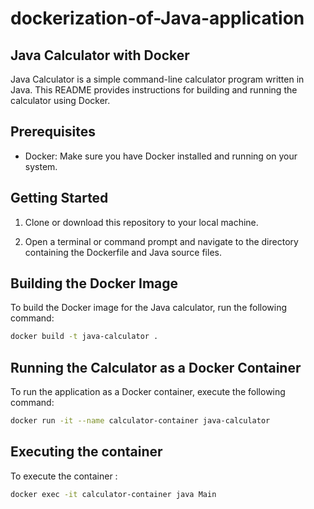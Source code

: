 # dockerization-of-Java-application

## Java Calculator with Docker

Java Calculator is a simple command-line calculator program written in Java. This README provides instructions for building and running the calculator using Docker.

## Prerequisites

- Docker: Make sure you have Docker installed and running on your system.

## Getting Started

1. Clone or download this repository to your local machine.

2. Open a terminal or command prompt and navigate to the directory containing the Dockerfile and Java source files.

## Building the Docker Image

To build the Docker image for the Java calculator, run the following command:

```bash
docker build -t java-calculator .
```

## Running the Calculator as a Docker Container

To run the application as a Docker container, execute the following command:

```bash
docker run -it --name calculator-container java-calculator
```

## Executing the container 

To execute the container :
```bash
docker exec -it calculator-container java Main
```
